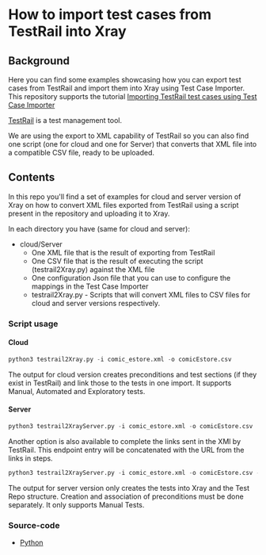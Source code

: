 
# How to import test cases from TestRail into Xray

## Background

Here you can find some examples showcasing how you can export test cases from TestRail and import them into Xray using Test Case Importer.
This repository supports the tutorial [Importing TestRail test cases using Test Case Importer](https://docs.getxray.app/display/XRAYCLOUD/Importing+TestRail+test+cases+using+Test+Case+Importer)

[TestRail](https://www.testrail.com/) is a test management tool.

We are using the export to XML capability of TestRail so you can also find one script (one for cloud and one for Server) that converts that XML file into a compatible CSV file, ready to be uploaded.

## Contents

In this repo you'll find a set of examples for cloud and server version of Xray on how to convert XML files exported from TestRail using a script present in the repository and uploading it to Xray. 

In each directory you have (same for cloud and server):
* cloud/Server
    * One XML file that is the result of exporting from TestRail
    * One CSV file that is the result of executing the script (testrail2Xray.py)  against the XML file
    * One configuration Json file that you can use to configure the mappings in the Test Case Importer
    * testrail2Xray.py - Scripts that will convert XML files to CSV files for cloud and server versions respectively. 

### Script usage

#### Cloud
```Python
python3 testrail2Xray.py -i comic_estore.xml -o comicEstore.csv
```
The output for cloud version creates preconditions and test sections (if they exist in TestRail) and link those to the tests in one import. It supports Manual, Automated and Exploratory tests.

#### Server
```Python
python3 testrail2XrayServer.py -i comic_estore.xml -o comicEstore.csv
```
Another option is also available to complete the links sent in the XMl by TestRail. This endpoint entry will be concatenated with the URL from the links in steps.

```Python
python3 testrail2XrayServer.py -i comic_estore.xml -o comicEstore.csv -e https://testrail.com/
```

The output for server version only creates the tests into Xray and the Test Repo structure. Creation and association of preconditions must be done separately. It only supports Manual Tests.


### Source-code

- [Python](./python/)
